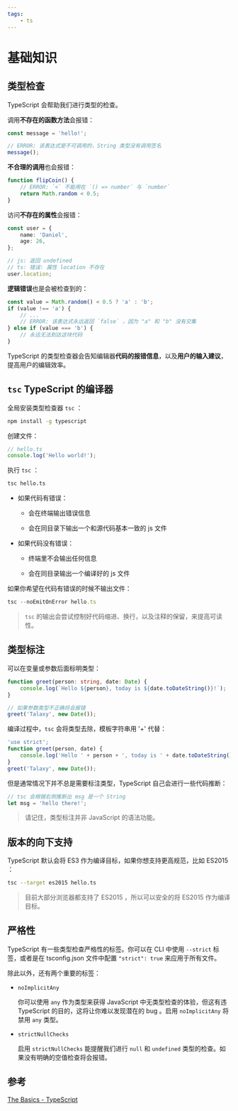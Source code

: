 ```yaml
---
tags:
    - ts
---
```


# 基础知识

## 类型检查

TypeScript 会帮助我们进行类型的检查。

调用**不存在的函数方法**会报错：

```ts
const message = 'hello!';

// ERROR: 该表达式是不可调用的，String 类型没有调用签名
message();
```

**不合理的调用**也会报错：

```ts
function flipCoin() {
    // ERROR: `<` 不能用在 `() => number` 与 `number`
    return Math.random < 0.5;
}
```

访问**不存在的属性**会报错：

```ts
const user = {
    name: 'Daniel',
    age: 26,
};

// js: 返回 undefined
// ts: 错误: 属性 location 不存在
user.location;
```

**逻辑错误**也是会被检查到的：

```ts
const value = Math.random() < 0.5 ? 'a' : 'b';
if (value !== 'a') {
    // ...
    // ERROR: 该表达式永远返回 `false` ，因为 "a" 和 "b" 没有交集
} else if (value === 'b') {
    // 永远无法到达这块代码
}
```

TypeScript 的类型检查器会告知编辑器**代码的报错信息**，以及**用户的输入建议**，提高用户的编辑效率。

## `tsc` TypeScript 的编译器

全局安装类型检查器 `tsc` ：

```sh
npm install -g typescript
```

创建文件：

```ts
// hello.ts
console.log('Hello world!');
```

执行 `tsc` ：

```sh
tsc hello.ts
```

-   如果代码有错误：

    -   会在终端输出错误信息

    -   会在同目录下输出一个和源代码基本一致的 js 文件

-   如果代码没有错误：

    -   终端里不会输出任何信息

    -   会在同目录输出一个编译好的 js 文件

如果你希望在代码有错误的时候不输出文件：

```ts
tsc --noEmitOnError hello.ts
```

> `tsc` 的输出会尝试控制好代码缩进、换行，以及注释的保留，来提高可读性。

## 类型标注

可以在变量或参数后面标明类型：

```ts
function greet(person: string, date: Date) {
    console.log(`Hello ${person}, today is ${date.toDateString()}!`);
}

// 如果参数类型不正确将会报错
greet('Talaxy', new Date());
```

编译过程中，`tsc` 会将类型去除，模板字符串用 '+' 代替：

```js
'use strict';
function greet(person, date) {
    console.log('Hello ' + person + ', today is ' + date.toDateString() + '!');
}
greet('Talaxy', new Date());
```

但是通常情况下并不总是需要标注类型，TypeScript 自己会进行一些代码推断：

```ts
// tsc 会根据右侧推断出 msg 是一个 String
let msg = 'hello there!';
```

> 请记住，类型标注并非 JavaScript 的语法功能。

## 版本的向下支持

TypeScript 默认会将 ES3 作为编译目标，如果你想支持更高规范，比如 ES2015 ：

```sh
tsc --target es2015 hello.ts
```

> 目前大部分浏览器都支持了 ES2015 ，所以可以安全的将 ES2015 作为编译目标。

## 严格性

TypeScript 有一些类型检查严格性的标签。你可以在 CLI 中使用 `--strict` 标签，或者是在 tsconfig.json 文件中配置 `"strict": true` 来应用于所有文件。

除此以外，还有两个重要的标签：

-   `noImplicitAny`

    你可以使用 `any` 作为类型来获得 JavaScript 中无类型检查的体验，但这有违 TypeScript 的目的，这将让你难以发现潜在的 bug 。启用 `noImplicitAny` 将禁用 `any` 类型。

-   `strictNullChecks`

    启用 `strictNullChecks` 能提醒我们进行 `null` 和 `undefined` 类型的检查。如果没有明确的空值检查将会报错。

## 参考

[The Basics - TypeScript](https://www.typescriptlang.org/docs/handbook/2/basic-types.html)

